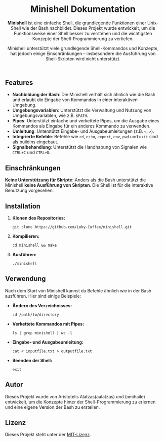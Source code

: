 <!DOCTYPE html>
<html lang="de">
  <head>
    <meta charset="UTF-8">
    <meta name="viewport" content="width=device-width, initial-scale=1.0">
</head>
<body>
    <header>
        <h1>Minishell Dokumentation</h1>
        <p>
            <strong>Minishell</strong> ist eine einfache Shell, die grundlegende Funktionen einer Unix-Shell wie der Bash nachbildet. Dieses Projekt wurde entwickelt, um die Funktionsweise einer Shell besser zu verstehen und die wichtigsten Konzepte der Shell-Programmierung zu vertiefen.
        </p>
        <p>
            Minishell unterstützt viele grundlegende Shell-Kommandos und Konzepte, hat jedoch einige Einschränkungen – insbesondere die Ausführung von Shell-Skripten wird nicht unterstützt.
        </p>
    </header>

  <section>
        <h2>Features</h2>
        <ul>
            <li><strong>Nachbildung der Bash</strong>: Die Minishell verhält sich ähnlich wie die Bash und erlaubt die Eingabe von Kommandos in einer interaktiven Umgebung.</li>
            <li><strong>Umgebungsvariablen</strong>: Unterstützt die Verwaltung und Nutzung von Umgebungsvariablen, wie z.B. <code>$PATH</code>.</li>
            <li><strong>Pipes</strong>: Unterstützt einfache und verkettete Pipes, um die Ausgabe eines Kommandos als Eingabe für ein anderes Kommando zu verwenden.</li>
            <li><strong>Umleitung</strong>: Unterstützt Eingabe- und Ausgabeumleitungen (z.B. <code>&lt;</code>, <code>&gt;</code>).</li>
            <li><strong>Integrierte Befehle</strong>: Befehle wie <code>cd</code>, <code>echo</code>, <code>export</code>, <code>env</code>, <code>pwd</code> und <code>exit</code> sind als buildins eingebaut.</li>
            <li><strong>Signalbehandlung</strong>: Unterstützt die Handhabung von Signalen wie <code>CTRL+C</code> und <code>CTRL+D</code>.</li>
        </ul>
    </section>

  <section>
        <h2>Einschränkungen</h2>
        <p>
            <strong>Keine Unterstützung für Skripte:</strong> Anders als die Bash unterstützt die Minishell <strong>keine Ausführung von Skripten</strong>. Die Shell ist für die interaktive Benutzung vorgesehen.
        </p>
    </section>

  <section>
        <h2>Installation</h2>
        <ol>
            <li><strong>Klonen des Repositories:</strong>
                <pre><code>git clone https://github.com/Loky-Coffee/minishell.git</code></pre>
            </li>
            <li><strong>Kompilieren:</strong>
                <pre><code>cd minishell && make</code></pre>
            </li>
            <li><strong>Ausführen:</strong>
                <pre><code>./minishell</code></pre>
            </li>
        </ol>
    </section>

  <section>
        <h2>Verwendung</h2>
        <p>Nach dem Start von Minishell kannst du Befehle ähnlich wie in der Bash ausführen. Hier sind einige Beispiele:</p>
        <ul>
            <li><strong>Ändern des Verzeichnisses:</strong>
                <pre><code>cd /path/to/directory</code></pre>
            </li>
            <li><strong>Verkettete Kommandos mit Pipes:</strong>
                <pre><code>ls | grep minishell | wc -l</code></pre>
            </li>
            <li><strong>Eingabe- und Ausgabeumleitung:</strong>
                <pre><code>cat &lt; inputfile.txt &gt; outputfile.txt</code></pre>
            </li>
            <li><strong>Beenden der Shell:</strong>
                <pre><code>exit</code></pre>
            </li>
        </ul>
    </section>

  <section>
        <h2>Autor</h2>
        <p>Dieses Projekt wurde von Aristotelis Alatzas(aalatzas) und (nmihaile) entwickelt, um die Konzepte hinter der Shell-Programmierung zu erlernen und eine eigene Version der Bash zu erstellen.</p>
    </section>

<section>
    <h2>Lizenz</h2>
    <p>Dieses Projekt steht unter der <a href="https://github.com/Loky-Coffee/minishell/blob/main/LICENSE">MIT-Lizenz</a>.</p>
</section>
</body>
</html>
